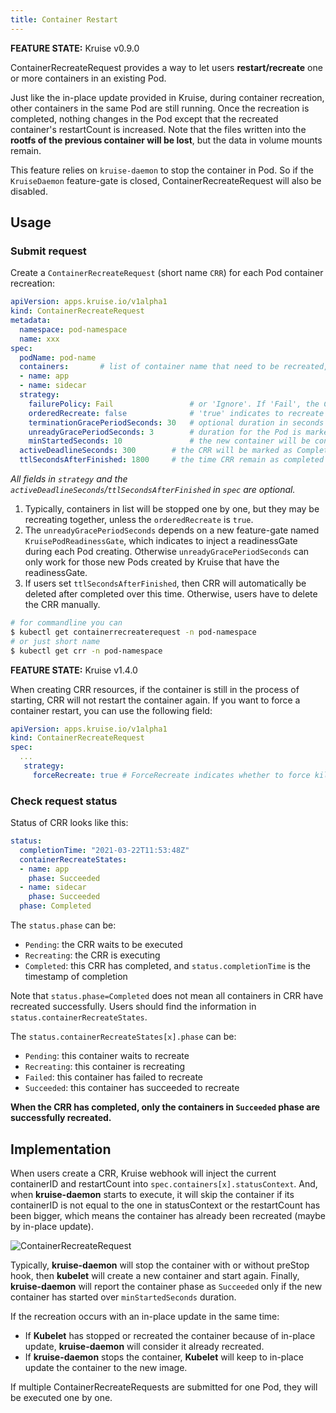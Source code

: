 ```yaml
---
title: Container Restart
---
```


**FEATURE STATE:** Kruise v0.9.0

ContainerRecreateRequest provides a way to let users **restart/recreate** one or more containers in an existing Pod.

Just like the in-place update provided in Kruise, during container recreation, other containers in the same Pod are still running.
Once the recreation is completed, nothing changes in the Pod except that the recreated container's restartCount is increased.
Note that the files written into the **rootfs of the previous container will be lost**, but the data in volume mounts remain.

This feature relies on `kruise-daemon` to stop the container in Pod.
So if the `KruiseDaemon` feature-gate is closed, ContainerRecreateRequest will also be disabled.

## Usage

### Submit request

Create a `ContainerRecreateRequest` (short name `CRR`) for each Pod container recreation:

```yaml
apiVersion: apps.kruise.io/v1alpha1
kind: ContainerRecreateRequest
metadata:
  namespace: pod-namespace
  name: xxx
spec:
  podName: pod-name
  containers:       # list of container name that need to be recreated, at least one
  - name: app
  - name: sidecar
  strategy:
    failurePolicy: Fail                 # or 'Ignore'. If 'Fail', the CRR will abort when one container failed to stop or recreate
    orderedRecreate: false              # 'true' indicates to recreate the next container only if the previous one has recreated completely
    terminationGracePeriodSeconds: 30   # optional duration in seconds to wait the container terminating gracefully
    unreadyGracePeriodSeconds: 3        # duration for the Pod is marked as not ready before its preStop hook is executed and it is stopped
    minStartedSeconds: 10               # the new container will be consider as Succeeded only if it has started over minStartedSeconds
  activeDeadlineSeconds: 300        # the CRR will be marked as Completed immediately if it has ran over deadline duration since created
  ttlSecondsAfterFinished: 1800     # the time CRR remain as completed before the CRR is deleted
```

*All fields in `strategy` and the `activeDeadlineSeconds`/`ttlSecondsAfterFinished` in `spec` are optional.*

1. Typically, containers in list will be stopped one by one, but they may be recreating together, unless the `orderedRecreate` is `true`.
2. The `unreadyGracePeriodSeconds` depends on a new feature-gate named `KruisePodReadinessGate`, which indicates to inject a readinessGate during each Pod creating.
   Otherwise `unreadyGracePeriodSeconds` can only work for those new Pods created by Kruise that have the readinessGate.
3. If users set `ttlSecondsAfterFinished`, then CRR will automatically be deleted after completed over this time.
   Otherwise, users have to delete the CRR manually.

```bash
# for commandline you can
$ kubectl get containerrecreaterequest -n pod-namespace
# or just short name
$ kubectl get crr -n pod-namespace
```

**FEATURE STATE:** Kruise v1.4.0

When creating CRR resources, if the container is still in the process of starting, CRR will not restart the container again.
If you want to force a container restart, you can use the following field:

```yaml
apiVersion: apps.kruise.io/v1alpha1
kind: ContainerRecreateRequest
spec:
  ...
   strategy:
     forceRecreate: true # ForceRecreate indicates whether to force kill the container even if the previous container is starting.
```

### Check request status

Status of CRR looks like this:

```yaml
status:
  completionTime: "2021-03-22T11:53:48Z"
  containerRecreateStates:
  - name: app
    phase: Succeeded
  - name: sidecar
    phase: Succeeded
  phase: Completed
```

The `status.phase` can be:

- `Pending`: the CRR waits to be executed
- `Recreating`: the CRR is executing
- `Completed`: this CRR has completed, and `status.completionTime` is the timestamp of completion

Note that `status.phase=Completed` does not mean all containers in CRR have recreated successfully.
Users should find the information in `status.containerRecreateStates`.

The `status.containerRecreateStates[x].phase` can be:

- `Pending`: this container waits to recreate
- `Recreating`: this container is recreating
- `Failed`: this container has failed to recreate
- `Succeeded`: this container has succeeded to recreate

**When the CRR has completed, only the containers in `Succeeded` phase are successfully recreated.**

## Implementation

When users create a CRR, Kruise webhook will inject the current containerID and restartCount into `spec.containers[x].statusContext`.
And, when **kruise-daemon** starts to execute, it will skip the container if its containerID is not equal to the one in statusContext or the restartCount has been bigger,
which means the container has already been recreated (maybe by in-place update).

![ContainerRecreateRequest](/img/docs/user-manuals/containerrecreaterequest.png)

Typically, **kruise-daemon** will stop the container with or without preStop hook, then **kubelet** will create a new container and start again.
Finally, **kruise-daemon** will report the container phase as `Succeeded` only if the new container has started over `minStartedSeconds` duration.

If the recreation occurs with an in-place update in the same time:

- If **Kubelet** has stopped or recreated the container because of in-place update, **kruise-daemon** will consider it already recreated.
- If **kruise-daemon** stops the container, **Kubelet** will keep to in-place update the container to the new image.

If multiple ContainerRecreateRequests are submitted for one Pod, they will be executed one by one.
